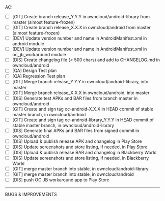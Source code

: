 <!--
This is the template for new release issues.
-->

AC:

 - [ ] [GIT] Create branch release_Y.Y.Y in owncloud/android-library from master  (almost feature-frozen)
 - [ ] [GIT] Create branch release_X.X.X in owncloud/android from master (almost feature-frozen)
 - [ ] [DEV] Update version number and name in AndroidManifest.xml in android module
 - [ ] [DEV] Update version number and name in AndroidManifest.xml in oc_jb_workaround module
 - [ ] [DIS] Create changelog file (< 500 chars) and add to CHANGELOG.md in owncloud/android
 - [ ] [QA] Design Test plan
 - [ ] [QA] Regression Test plan
 - [ ] [GIT] Merge branch release_Y.Y.Y in owncloud/android-library, into master
 - [ ] [GIT] Merge branch release_X.X.X in owncloud/android, into master
 - [ ] [DIS] Generate test APKs and BAR files from branch master in owncloud/android
 - [ ] [GIT] Create and sign tag oc-android-X.X.X in HEAD commit of stable master branch, in owncloud/android
 - [ ] [GIT] Create and sign tag oc-android-library_Y.Y.Y in HEAD commit of stable master branch, in owncloud/android-library
 - [ ] [DIS] Generate final APKs and BAR files from signed commit in owncloud/android
 - [ ] [DIS] Upload & publish release APK and changelog in Play Store
 - [ ] [DIS] Update screenshots and store listing, if needed, in Play Store
 - [ ] [DIS] Upload & publish release BAR and changelog in Blackberry World
 - [ ] [DIS] Update screenshots and store listing, if needed, in Blackberry World
 - [ ] [GIT] merge master branch into stable, in owncloud/android-library
 - [ ] [GIT] merge master branch into stable, in owncloud/android
 - [ ] [DIS] push OC JB workaround app to Play Store

_____

BUGS & IMPROVEMENTS
